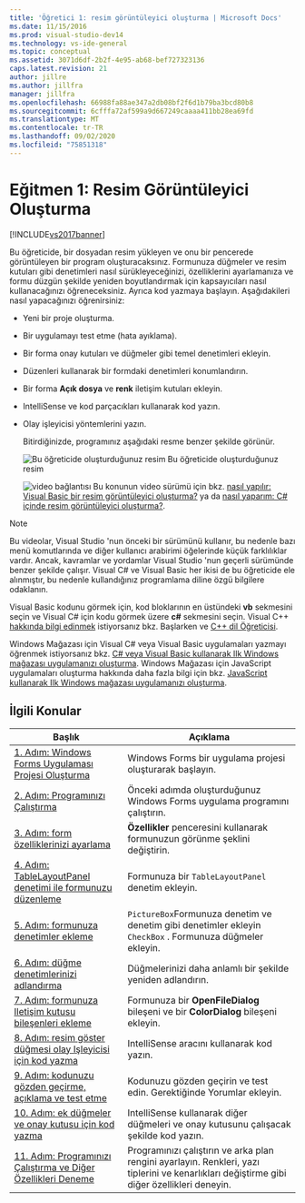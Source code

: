 ```yaml
---
title: 'Öğretici 1: resim görüntüleyici oluşturma | Microsoft Docs'
ms.date: 11/15/2016
ms.prod: visual-studio-dev14
ms.technology: vs-ide-general
ms.topic: conceptual
ms.assetid: 3071d6df-2b2f-4e95-ab68-bef727323136
caps.latest.revision: 21
author: jillre
ms.author: jillfra
manager: jillfra
ms.openlocfilehash: 66988fa88ae347a2db08bf2f6d1b79ba3bcd80b8
ms.sourcegitcommit: 6cfffa72af599a9d667249caaaa411bb28ea69fd
ms.translationtype: MT
ms.contentlocale: tr-TR
ms.lasthandoff: 09/02/2020
ms.locfileid: "75851318"
---
```

# <a name="tutorial-1-create-a-picture-viewer"></a>Eğitmen 1: Resim Görüntüleyici Oluşturma
[!INCLUDE[vs2017banner](../includes/vs2017banner.md)]

Bu öğreticide, bir dosyadan resim yükleyen ve onu bir pencerede görüntüleyen bir program oluşturacaksınız. Formunuza düğmeler ve resim kutuları gibi denetimleri nasıl sürükleyeceğinizi, özelliklerini ayarlamanıza ve formu düzgün şekilde yeniden boyutlandırmak için kapsayıcıları nasıl kullanacağınızı öğreneceksiniz. Ayrıca kod yazmaya başlayın. Aşağıdakileri nasıl yapacağınızı öğrenirsiniz:

- Yeni bir proje oluşturma.

- Bir uygulamayı test etme (hata ayıklama).

- Bir forma onay kutuları ve düğmeler gibi temel denetimleri ekleyin.

- Düzenleri kullanarak bir formdaki denetimleri konumlandırın.

- Bir forma **Açık dosya** ve **renk** iletişim kutuları ekleyin.

- IntelliSense ve kod parçacıkları kullanarak kod yazın.

- Olay işleyicisi yöntemlerini yazın.

  Bitirdiğinizde, programınız aşağıdaki resme benzer şekilde görünür.

  ![Bu öğreticide oluşturduğunuz resim](../ide/media/express-pictureviewerdone.png "Express_PictureViewerDone") Bu öğreticide oluşturduğunuz resim

  ![video bağlantısı](../data-tools/media/playvideo.gif "PlayVideo") Bu konunun video sürümü için bkz. [nasıl yapılır: Visual Basic bir resim görüntüleyici oluşturma?](https://msdn.microsoft.com/vstudio/gg315352) ya da [nasıl yaparım: C# içinde resim görüntüleyici oluşturma?](https://msdn.microsoft.com/vcsharp/gg278960.aspx).

> [!NOTE]
> Bu videolar, Visual Studio 'nun önceki bir sürümünü kullanır, bu nedenle bazı menü komutlarında ve diğer kullanıcı arabirimi öğelerinde küçük farklılıklar vardır. Ancak, kavramlar ve yordamlar Visual Studio 'nun geçerli sürümünde benzer şekilde çalışır. Visual C# ve Visual Basic her ikisi de bu öğreticide ele alınmıştır, bu nedenle kullandığınız programlama diline özgü bilgilere odaklanın.
>
> Visual Basic kodunu görmek için, kod bloklarının en üstündeki **vb** sekmesini seçin ve Visual C# için kodu görmek üzere **c#** sekmesini seçin. Visual C++ [hakkında bilgi edinmek](../misc/getting-started-with-visual-cpp-in-visual-studio-2015.md) istiyorsanız bkz. Başlarken ve [C++ dil Öğreticisi](http://www.cplusplus.com/doc/tutorial/).
>
> Windows Mağazası için Visual C# veya Visual Basic uygulamaları yazmayı öğrenmek istiyorsanız bkz. [C# veya Visual Basic kullanarak Ilk Windows mağazası uygulamanızı oluşturma](https://msdn.microsoft.com/library/windows/apps/hh974581.aspx). Windows Mağazası için JavaScript uygulamaları oluşturma hakkında daha fazla bilgi için bkz. [JavaScript kullanarak Ilk Windows mağazası uygulamanızı oluşturma](https://msdn.microsoft.com/library/windows/apps/br211385.aspx).

## <a name="related-topics"></a>İlgili Konular

|Başlık|Açıklama|
|-----------|-----------------|
|[1. Adım: Windows Forms Uygulaması Projesi Oluşturma](../ide/step-1-create-a-windows-forms-application-project.md)|Windows Forms bir uygulama projesi oluşturarak başlayın.|
|[2. Adım: Programınızı Çalıştırma](../ide/step-2-run-your-program.md)|Önceki adımda oluşturduğunuz Windows Forms uygulama programını çalıştırın.|
|[3. Adım: form özelliklerinizi ayarlama](../ide/step-3-set-your-form-properties.md)|**Özellikler** penceresini kullanarak formunuzun görünme şeklini değiştirin.|
|[4. Adım: TableLayoutPanel denetimi ile formunuzu düzenleme](../ide/step-4-lay-out-your-form-with-a-tablelayoutpanel-control.md)|Formunuza bir `TableLayoutPanel` denetim ekleyin.|
|[5. Adım: formunuza denetimler ekleme](../ide/step-5-add-controls-to-your-form.md)|`PictureBox`Formunuza denetim ve denetim gibi denetimler ekleyin `CheckBox` . Formunuza düğmeler ekleyin.|
|[6. Adım: düğme denetimlerinizi adlandırma](../ide/step-6-name-your-button-controls.md)|Düğmelerinizi daha anlamlı bir şekilde yeniden adlandırın.|
|[7. Adım: formunuza Iletişim kutusu bileşenleri ekleme](../ide/step-7-add-dialog-components-to-your-form.md)|Formunuza bir **OpenFileDialog** bileşeni ve bir **ColorDialog** bileşeni ekleyin.|
|[8. Adım: resim göster düğmesi olay Işleyicisi için kod yazma](../ide/step-8-write-code-for-the-show-a-picture-button-event-handler.md)|IntelliSense aracını kullanarak kod yazın.|
|[9. Adım: kodunuzu gözden geçirme, açıklama ve test etme](../ide/step-9-review-comment-and-test-your-code.md)|Kodunuzu gözden geçirin ve test edin. Gerektiğinde Yorumlar ekleyin.|
|[10. Adım: ek düğmeler ve onay kutusu için kod yazma](../ide/step-10-write-code-for-additional-buttons-and-a-check-box.md)|IntelliSense kullanarak diğer düğmeleri ve onay kutusunu çalışacak şekilde kod yazın.|
|[11. Adım: Programınızı Çalıştırma ve Diğer Özellikleri Deneme](../ide/step-11-run-your-program-and-try-other-features.md)|Programınızı çalıştırın ve arka plan rengini ayarlayın. Renkleri, yazı tiplerini ve kenarlıkları değiştirme gibi diğer özellikleri deneyin.|
